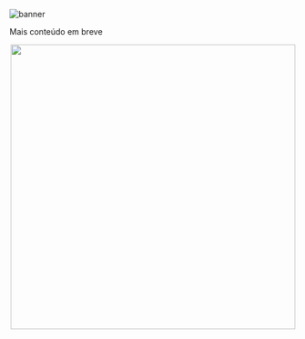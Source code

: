![banner](https://i.ibb.co/tJnJsJB/Bem-Vindo-5.gif)

Mais 
conteúdo 
em breve

<p align="center"><img src="https://github-readme-stats.vercel.app/api?username=MatheusB2002&show_icons=true&theme=github_dark " width=500> 
